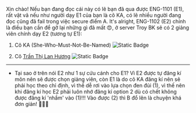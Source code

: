 Xin chào! Nếu bạn đang đọc cái này có lẽ bạn đã qua được ENG-1101 (E1), rất vật vã nếu như người dạy E1 của bạn là cô KA, có lẽ nhiều người đang đọc cũng đã fail trong việc secure điểm A. It's alright, ENG-1102 (E2) chính là điều bạn cần để gỡ lại những gì đã mất 😍, ở server Troy BK sẽ có 2 giảng viên chính dạy E2 (tương tự E1):

1. Cô KA (She-Who-Must-Not-Be-Named) ![Static Badge](https://img.shields.io/badge/SUCK-black?style=flat-square&color=%23ce1628)

2. Cô [Trần Thị Lan Hương][link] ![Static Badge](https://img.shields.io/badge/PEAK-black?style=flat-square&color=%234CAF50)

---

- Tại sao ở trên nói E2 như 1 sự cứu cánh cho E1? Vì E2 được tự đăng kí môn nên sẽ được chọn giảng viên, còn E1 là do cô KA đăng kí nên sẽ phải học theo chỉ định, vì thế dễ rơi vào lựa chọn đen đủi (1), vì thế nên khi đăng kí học E2 phải luôn nhớ đăng kí option 2 dù có chết không được đăng kí 'nhầm' vào (1)!!! Vào được (2) thì B đổ lên là chuyện khá đơn giản! 💯💯💯

[link]: https://www.is.vnu.edu.vn/ths-tran-thi-lan-huong/
